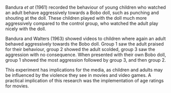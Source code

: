 Bandura *et at* (1961) recorded the behaviour of young children who watched an adult behave aggressively towards a Bobo doll, such as punching and shouting at the doll. These children played with the doll much more aggressively compared to the control group, who watched the adult play nicely with the doll.

Bandura and Walters (1963) showed videos to children where again an adult behaved aggressively towards the Bobo doll. Group 1 saw the adult praised for their behaviour, group 2 showed the adult scolded, group 3 saw the aggression with no consequence. When presented with their own Bobo doll, group 1 showed the most aggression followed by group 3, and then group 2.

This experiment has implications for the media, as children and adults may be influenced by the violence they see in movies and video games. A practical implication of this research was the implementation of age ratings for movies.